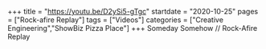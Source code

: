 +++
title = "https://youtu.be/D2ySi5-gTgc"
startdate = "2020-10-25"
pages = ["Rock-afire Replay"]
tags = ["Videos"]
categories = ["Creative Engineering","ShowBiz Pizza Place"]
+++
Someday Somehow // Rock-Afire Replay
